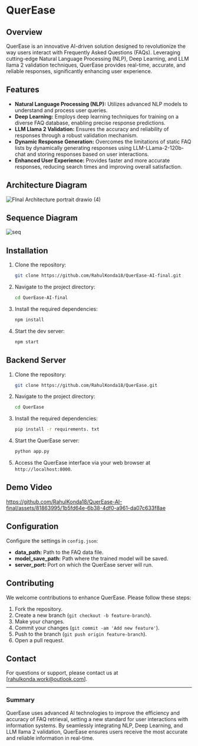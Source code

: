 # QuerEase 

## Overview
QuerEase is an innovative AI-driven solution designed to revolutionize the way users interact with Frequently Asked Questions (FAQs). Leveraging cutting-edge Natural Language Processing (NLP), Deep Learning, and LLM llama 2 validation techniques, QuerEase provides real-time, accurate, and reliable responses, significantly enhancing user experience.

## Features
- **Natural Language Processing (NLP):** Utilizes advanced NLP models to understand and process user queries.
- **Deep Learning:** Employs deep learning techniques for training on a diverse FAQ database, enabling precise response predictions.
- **LLM Llama 2 Validation:** Ensures the accuracy and reliability of responses through a robust validation mechanism.
- **Dynamic Response Generation:** Overcomes the limitations of static FAQ lists by dynamically generating responses using LLM-LLama-2-120b-chat and storing responses based on user interactions.
- **Enhanced User Experience:** Provides faster and more accurate responses, reducing search times and improving overall satisfaction.

## Architecture Diagram

![FInal Architecture portrait drawio (4)](https://github.com/RahulKonda18/QuerEase-AI-final/assets/81863995/fac0b1ee-6dbd-42ae-aa87-75e49c28efdc)

## Sequence Diagram

![seq](https://github.com/RahulKonda18/QuerEase-AI-final/assets/81863995/789bdcfb-6a0a-450c-b161-b63abdb91f96)


## Installation

1. Clone the repository:
   ```bash
   git clone https://github.com/RahulKonda18/QuerEase-AI-final.git
   ```
2. Navigate to the project directory:
   ```bash
   cd QuerEase-AI-final
   ```
3. Install the required dependencies:
   ```bash
   npm install 
   ```
4. Start the dev server:
   ```bash
   npm start 
   ```

## Backend Server

1. Clone the repository:
   ```bash
   git clone https://github.com/RahulKonda18/QuerEase.git
   ```
2. Navigate to the project directory:
   ```bash
   cd QuerEase
   ```
3. Install the required dependencies:
   ```bash
   pip install -r requirements. txt 
   ```
   
4. Start the QuerEase server:
   ```bash
   python app.py

   ```
5. Access the QuerEase interface via your web browser at `http://localhost:8000`.

## Demo Video


https://github.com/RahulKonda18/QuerEase-AI-final/assets/81863995/1b5fd64e-6b38-4df0-a961-da07c633f8ae



## Configuration
Configure the settings in `config.json`:
- **data_path:** Path to the FAQ data file.
- **model_save_path:** Path where the trained model will be saved.
- **server_port:** Port on which the QuerEase server will run.

## Contributing
We welcome contributions to enhance QuerEase. Please follow these steps:
1. Fork the repository.
2. Create a new branch (`git checkout -b feature-branch`).
3. Make your changes.
4. Commit your changes (`git commit -am 'Add new feature'`).
5. Push to the branch (`git push origin feature-branch`).
6. Open a pull request.



## Contact
For questions or support, please contact us at [rahulkonda.work@outlook.com].

---

### Summary
QuerEase uses advanced AI technologies to improve the efficiency and accuracy of FAQ retrieval, setting a new standard for user interactions with information systems. By seamlessly integrating NLP, Deep Learning, and LLM llama 2 validation, QuerEase ensures users receive the most accurate and reliable information in real-time.
